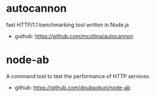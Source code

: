 # autocannon

fast HTTP/1.1 benchmarking tool written in Node.js

* guthub:  https://github.com/mcollina/autocannon


# node-ab

A command tool to test the performance of HTTP services.

* github: https://github.com/doubaokun/node-ab
